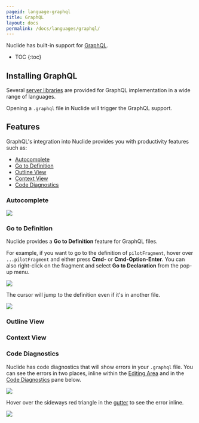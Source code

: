 ```yaml
---
pageid: language-graphql
title: GraphQL
layout: docs
permalink: /docs/languages/graphql/
---
```


Nuclide has built-in support for [GraphQL](http://graphql.org/).

* TOC
{:toc}

## Installing GraphQL

Several [server libraries](http://graphql.org/code/) are provided for GraphQL implementation in a wide range of languages.

Opening a `.graphql` file in Nuclide will trigger the GraphQL support.

## Features

GraphQL's integration into Nuclide provides you with productivity features such as:

- [Autocomplete](#features__autocomplete)
- [Go to Definition](#features__go-to-definition)
- [Outline View](#features__outline-view)
- [Context View](#features__context-view)
- [Code Diagnostics](#features__code-diagnostics)

### Autocomplete

![](/static/images/docs/language-graphql-autocomplete.png)

### Go to Definition

Nuclide provides a **Go to Definition** feature for GraphQL files.

For example, if you want to go to the definition of `pilotFragment`, hover over `...pilotFragment` and either press **Cmd-<click>** or **Cmd-Option-Enter**.  You can also right-click on the fragment and select **Go to Declaration** from the pop-up menu.

![](/static/images/docs/language-graphql-gotodefinition.png)

The cursor will jump to the definition even if it's in another file.

![](/static/images/docs/language-graphql-definitionjump.png)

### Outline View

### Context View

### Code Diagnostics

Nuclide has code diagnostics that will show errors in your `.graphql` file.  You can see the errors in two places, inline within the [Editing Area](/docs/editor/basics/#editing-area) and in the [Code Diagnostics](/docs/editor/basics/#status-bar__code-diagnostics) pane below.

![](/static/images/docs/language-graphql-diagnosticspane.png)

Hover over the sideways red triangle in the [gutter](/docs/editor/basics/#gutter) to see the error inline.

![](/static/images/docs/language-graphql-inline-error.png)
